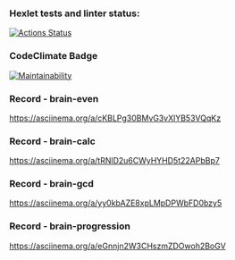 ### Hexlet tests and linter status:
[![Actions Status](https://github.com/lisa-gold/python-project-49/workflows/hexlet-check/badge.svg)](https://github.com/lisa-gold/python-project-49/actions)

### CodeClimate Badge
[![Maintainability](https://api.codeclimate.com/v1/badges/3cefe61c523850122157/maintainability)](https://codeclimate.com/github/lisa-gold/python-project-49/maintainability)

### Record - brain-even
https://asciinema.org/a/cKBLPg30BMvG3vXlYB53VQqKz

### Record - brain-calc
https://asciinema.org/a/tRNlD2u6CWyHYHD5t22APbBp7

### Record - brain-gcd
https://asciinema.org/a/yy0kbAZE8xpLMpDPWbFD0bzy5

### Record - brain-progression
https://asciinema.org/a/eGnnjn2W3CHszmZDOwoh2BoGV